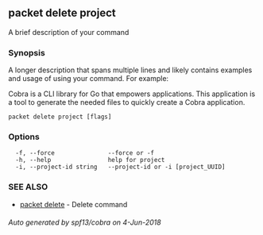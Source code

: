 ## packet delete project

A brief description of your command

### Synopsis

A longer description that spans multiple lines and likely contains examples
and usage of using your command. For example:

Cobra is a CLI library for Go that empowers applications.
This application is a tool to generate the needed files
to quickly create a Cobra application.

```
packet delete project [flags]
```

### Options

```
  -f, --force               --force or -f
  -h, --help                help for project
  -i, --project-id string   --project-id or -i [project_UUID]
```

### SEE ALSO

* [packet delete](packet_delete.md)	 - Delete command

###### Auto generated by spf13/cobra on 4-Jun-2018
